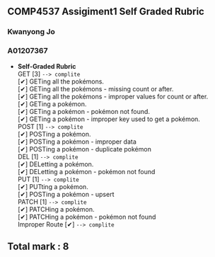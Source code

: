 **COMP4537 Assigiment1 Self Graded Rubric**
----
  <h3>Kwanyong Jo </h3>
  <h3>A01207367</h3>

* **Self-Graded Rubric** <br>
GET [3]  `--> complite`<br>
[✔] GETing all the pokémons.<br>
[✔] GETing all the pokémons - missing count or after.<br>
[✔] GETing all the pokémons - improper values for count or after.<br>
[✔] GETing a pokémon.<br>
[✔] GETing a pokémon - pokémon not found.<br>
[✔] GETing a pokémon - improper key used to get a pokémon.<br>
POST [1]  `--> complite`<br>
[✔] POSTing a pokémon.<br>
[✔] POSTing a pokémon - improper data<br>
[✔] POSTing a pokémon - duplicate pokémon<br>
DEL [1]  `--> complite`<br>
[✔] DELetting a pokémon.<br>
[✔] DELetting a pokémon - pokémon not found<br>
PUT [1]  `--> complite`<br>
[✔] PUTting a pokémon.<br>
[✔] POSTing a pokémon - upsert<br>
PATCH [1]  `--> complite`<br>
[✔] PATCHing a pokémon.<br>
[✔] PATCHing a pokémon - pokémon not found<br>
Improper Route [✔]  `--> complite`<br>

<h2> Total mark : 8 </h2>